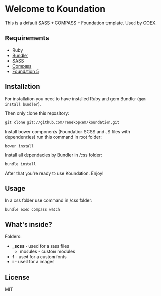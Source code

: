 # Welcome to Koundation #

This is a default SASS + COMPASS + Foundation template. Used by [COEX](http://www.coex.cz/ "COEX").

## Requirements ##

- Ruby
- [Bundler](http://gembundler.com/ "Bundler")
- [SASS](http://sass-lang.com/ "SASS")
- [Compass](http://compass-style.org/ "Compass")
- [Foundation 5](http://foundation.zurb.com/ "Foundation 5")

## Installation ##

For installation you need to have installed Ruby and gem Bundler (`gem install bundler`).


Then only clone this repository:

`git clone git://github.com/renekopcem/koundation.git`

Install bower components (Foundation SCSS and JS files with dependencies) run this command in root folder:

`bower install`

Install all dependacies by Bundler in /css folder:

`bundle install`

After that you're ready to use Koundation. Enjoy!

## Usage ##

In a css folder use command in /css folder:

`bundle exec compass watch`

## What's inside? ##

Folders:

- **_scss** - used for a sass files
	- modules - custom modules
- **f** - used for a custom fonts
- **i** - used for a images

## License ##

MIT
